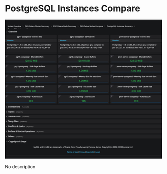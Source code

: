 # PostgreSQL Instances Compare

![image](../_images/PMM_PostgreSQL_Instances_Compare_full.jpg)

No description

